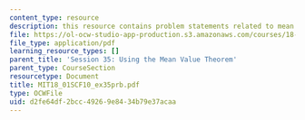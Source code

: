 ```yaml
---
content_type: resource
description: this resource contains problem statements related to mean value theorem.
file: https://ol-ocw-studio-app-production.s3.amazonaws.com/courses/18-01sc-single-variable-calculus-fall-2010/d2fe64df2bcc49269e8434b79e37acaa_MIT18_01SCF10_ex35prb.pdf
file_type: application/pdf
learning_resource_types: []
parent_title: 'Session 35: Using the Mean Value Theorem'
parent_type: CourseSection
resourcetype: Document
title: MIT18_01SCF10_ex35prb.pdf
type: OCWFile
uid: d2fe64df-2bcc-4926-9e84-34b79e37acaa
---
```

